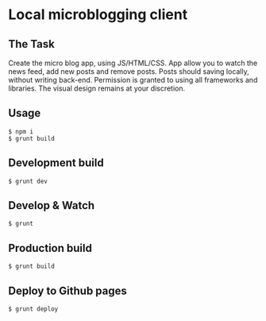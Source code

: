 # Local microblogging client

## The Task
Create the micro blog app, using JS/HTML/CSS. App allow you to watch the news feed, add new posts and remove posts. Posts should  saving locally, without writing back-end. Permission is granted to using all frameworks and libraries. The visual design remains at your discretion.

## Usage

    $ npm i
    $ grunt build

## Development build

    $ grunt dev

## Develop & Watch

    $ grunt

## Production build

    $ grunt build

## Deploy to Github pages

    $ grunt deploy
